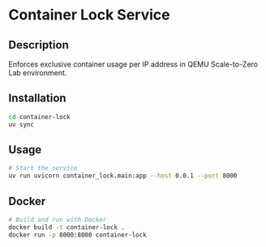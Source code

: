 # Container Lock Service

## Description
Enforces exclusive container usage per IP address in QEMU Scale-to-Zero Lab environment.

## Installation
```bash
cd container-lock
uv sync
```

## Usage
```bash
# Start the service
uv run uvicorn container_lock.main:app --host 0.0.1 --port 8000
```

## Docker
```bash
# Build and run with Docker
docker build -t container-lock .
docker run -p 8000:8000 container-lock
